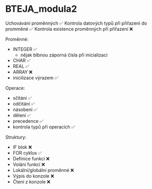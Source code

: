 # BTEJA_modula2
Uchovávání proměnných ✅
Kontrola datových typů při přiřazení do promměné ✅
Kontrola existence proměnných při přiřazení ❌


Proměnné:
  - INTEGER ✅
      - nějak blbnou záporná čísla při inicializaci
  - CHAR ✅
  - REAL ✅
  - ARRAY ❌
  - inicilizace výrazem ✅

Operace:
  - sčítání ✅
  - odčítání ✅
  - násobení ✅
  - dělení ✅
  - precedence ✅
  - kontrola typů při operacích ✅

Struktury:
  -  IF blok ❌
  -  FOR cyklus ✅
  -  Definice funkcí ❌
  -  Volání funkcí ❌
  -  Lokální/globální proměnné ❌
  -  Výpis do konzole ❌
  -  Čtení z konzole ❌
    
